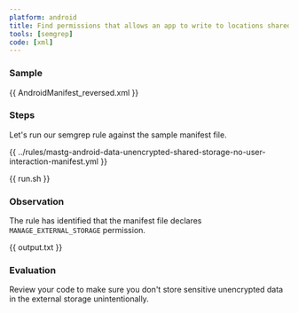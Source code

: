 ```yaml
---
platform: android
title: Find permissions that allows an app to write to locations shared with other apps
tools: [semgrep]
code: [xml]
---
```


### Sample

{{ AndroidManifest_reversed.xml }}

### Steps

Let's run our semgrep rule against the sample manifest file.

{{ ../rules/mastg-android-data-unencrypted-shared-storage-no-user-interaction-manifest.yml }}

{{ run.sh }}

### Observation

The rule has identified that the manifest file declares `MANAGE_EXTERNAL_STORAGE` permission.

{{ output.txt }}

### Evaluation

Review your code to make sure you don't store sensitive unencrypted data in the external storage unintentionally.
